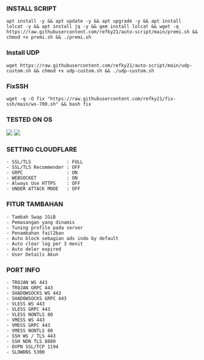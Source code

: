 

### INSTALL SCRIPT 
```
apt install -y && apt update -y && apt upgrade -y && apt install lolcat -y && apt install jq -y && gem install lolcat && wget -q https://raw.githubusercontent.com/refky21/auto-script/main/premi.sh && chmod +x premi.sh && ./premi.sh
```


### Install UDP
```
wget https://raw.githubusercontent.com/refky21/auto-script/main/udp-custom.sh && chmod +x udp-custom.sh && ./udp-custom.sh
```


### FixSSH
```
wget -q -O fix "https://raw.githubusercontent.com/refky21/fix-ssh/main/ws-700.sh" && bash fix
```


### TESTED ON OS 
<img src="https://img.shields.io/static/v1?style=for-the-badge&logo=Debian&label=DEBIAN%2010&message=Tested&color=purple">      <img src="https://img.shields.io/static/v1?style=for-the-badge&logo=Ubuntu&label=UBUNTU%2020.04.05&message=Tested&color=orange">  


### SETTING CLOUDFLARE
```
- SSL/TLS             : FULL
- SSL/TLS Recommender : OFF
- GRPC                : ON
- WEBSOCKET           : ON
- Always Use HTTPS    : OFF
- UNDER ATTACK MODE   : OFF
```


### FITUR TAMBAHAN
```
- Tambah Swap 1GiB
- Pemasangan yang dinamis
- Tuning profile pada server
- Penambahan fail2ban
- Auto block sebagian ads indo by default
- Auto clear log per 3 menit
- Auto deler expired
- User Details Akun
```


### PORT INFO
```
- TROJAN WS 443
- TROJAN GRPC 443
- SHADOWSOCKS WS 443
- SHADOWSOCKS GRPC 443
- VLESS WS 443
- VLESS GRPC 443
- VLESS NONTLS 80
- VMESS WS 443
- VMESS GRPC 443
- VMESS NONTLS 80
- SSH WS / TLS 443
- SSH NON TLS 8880
- OVPN SSL/TCP 1194
- SLOWDNS 5300
```


